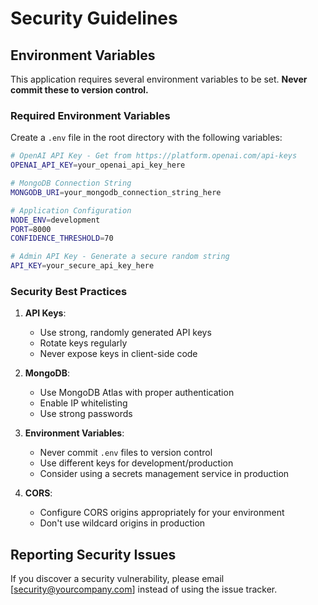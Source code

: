# Security Guidelines

## Environment Variables

This application requires several environment variables to be set. **Never commit these to version control.**

### Required Environment Variables

Create a `.env` file in the root directory with the following variables:

```bash
# OpenAI API Key - Get from https://platform.openai.com/api-keys
OPENAI_API_KEY=your_openai_api_key_here

# MongoDB Connection String
MONGODB_URI=your_mongodb_connection_string_here

# Application Configuration
NODE_ENV=development
PORT=8000
CONFIDENCE_THRESHOLD=70

# Admin API Key - Generate a secure random string
API_KEY=your_secure_api_key_here
```

### Security Best Practices

1. **API Keys**: 
   - Use strong, randomly generated API keys
   - Rotate keys regularly
   - Never expose keys in client-side code

2. **MongoDB**:
   - Use MongoDB Atlas with proper authentication
   - Enable IP whitelisting
   - Use strong passwords

3. **Environment Variables**:
   - Never commit `.env` files to version control
   - Use different keys for development/production
   - Consider using a secrets management service in production

4. **CORS**:
   - Configure CORS origins appropriately for your environment
   - Don't use wildcard origins in production

## Reporting Security Issues

If you discover a security vulnerability, please email [security@yourcompany.com] instead of using the issue tracker.